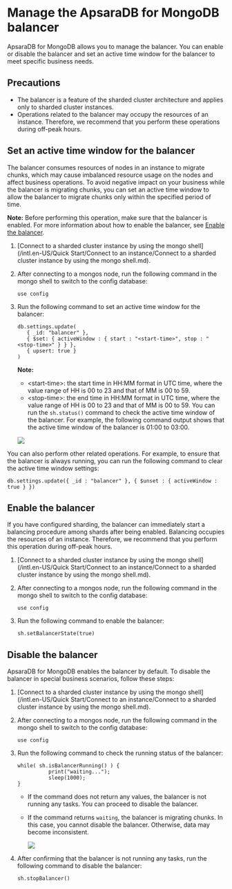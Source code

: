 # Manage the ApsaraDB for MongoDB balancer

ApsaraDB for MongoDB allows you to manage the balancer. You can enable or disable the balancer and set an active time window for the balancer to meet specific business needs.

## Precautions

-   The balancer is a feature of the sharded cluster architecture and applies only to sharded cluster instances.
-   Operations related to the balancer may occupy the resources of an instance. Therefore, we recommend that you perform these operations during off-peak hours.

## Set an active time window for the balancer

The balancer consumes resources of nodes in an instance to migrate chunks, which may cause imbalanced resource usage on the nodes and affect business operations. To avoid negative impact on your business while the balancer is migrating chunks, you can set an active time window to allow the balancer to migrate chunks only within the specified period of time.

**Note:** Before performing this operation, make sure that the balancer is enabled. For more information about how to enable the balancer, see [Enable the balancer](#section_ikm_sbc_lh7).

1.  [Connect to a sharded cluster instance by using the mongo shell](/intl.en-US/Quick Start/Connect to an instance/Connect to a sharded cluster instance by using the mongo shell.md).
2.  After connecting to a mongos node, run the following command in the mongo shell to switch to the config database:

    ```
    use config
    ```

3.  Run the following command to set an active time window for the balancer:

    ```
    db.settings.update(
       { _id: "balancer" },
       { $set: { activeWindow : { start : "<start-time>", stop : "<stop-time>" } } },
       { upsert: true }
    )
    ```

    **Note:**

    -   <start-time\>: the start time in HH:MM format in UTC time, where the value range of HH is 00 to 23 and that of MM is 00 to 59.
    -   <stop-time\>: the end time in HH:MM format in UTC time, where the value range of HH is 00 to 23 and that of MM is 00 to 59.
    You can run the `sh.status()` command to check the active time window of the balancer. For example, the following command output shows that the active time window of the balancer is 01:00 to 03:00.

    ![](https://static-aliyun-doc.oss-accelerate.aliyuncs.com/assets/img/en-US/4130276951/p34738.png)


You can also perform other related operations. For example, to ensure that the balancer is always running, you can run the following command to clear the active time window settings:

```
db.settings.update({ _id : "balancer" }, { $unset : { activeWindow : true } })                
```

## Enable the balancer

If you have configured sharding, the balancer can immediately start a balancing procedure among shards after being enabled. Balancing occupies the resources of an instance. Therefore, we recommend that you perform this operation during off-peak hours.

1.  [Connect to a sharded cluster instance by using the mongo shell](/intl.en-US/Quick Start/Connect to an instance/Connect to a sharded cluster instance by using the mongo shell.md).
2.  After connecting to a mongos node, run the following command in the mongo shell to switch to the config database:

    ```
    use config
    ```

3.  Run the following command to enable the balancer:

    ```
    sh.setBalancerState(true)
    ```


## Disable the balancer

ApsaraDB for MongoDB enables the balancer by default. To disable the balancer in special business scenarios, follow these steps:

1.  [Connect to a sharded cluster instance by using the mongo shell](/intl.en-US/Quick Start/Connect to an instance/Connect to a sharded cluster instance by using the mongo shell.md).
2.  After connecting to a mongos node, run the following command in the mongo shell to switch to the config database:

    ```
    use config
    ```

3.  Run the following command to check the running status of the balancer:

    ```
    while( sh.isBalancerRunning() ) {
              print("waiting...");
              sleep(1000);
    }
    ```

    -   If the command does not return any values, the balancer is not running any tasks. You can proceed to disable the balancer.
    -   If the command returns `waiting`, the balancer is migrating chunks. In this case, you cannot disable the balancer. Otherwise, data may become inconsistent.

        ![](https://static-aliyun-doc.oss-accelerate.aliyuncs.com/assets/img/en-US/4130276951/p34744.png)

4.  After confirming that the balancer is not running any tasks, run the following command to disable the balancer:

    ```
    sh.stopBalancer()
    ```


